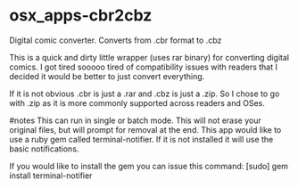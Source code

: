 # osx_apps-cbr2cbz
Digital comic converter. Converts from .cbr format to .cbz

This is a quick and dirty little wrapper (uses rar binary) for converting digital comics.  I got tired sooooo tired of compatibility issues with readers that I decided it would be better to just convert everything.

If it is not obvious .cbr is just a .rar and .cbz is just a .zip.  So I chose to go with .zip as it is more commonly supported across readers and OSes.

#notes
This can run in single or batch mode. This will not erase your original files, but will prompt for removal at the end.
This app would like to use a ruby gem called terminal-notifier.  If it is not installed it will use the basic notifications.  

If you would like to install the gem you can issue this command:
[sudo] gem install terminal-notifier

